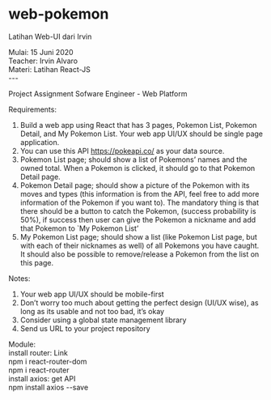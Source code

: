 # web-pokemon
Latihan Web-UI dari Irvin
<p>
Mulai: 15 Juni 2020<br>
Teacher: Irvin Alvaro<br>
Materi: Latihan React-JS<br>
---<br>
<p>
Project Assignment
Sofware Engineer - Web Platform

Requirements:
1.	Build a web app using React that has 3 pages, Pokemon List, Pokemon Detail, and My Pokemon List. Your web app UI/UX should be single page application.
2.	You can use this API https://pokeapi.co/ as your data source.
3.	Pokemon List page; should show a list of Pokemons’ names and the owned total. When a Pokemon is clicked, it should go to that Pokemon Detail page.
4.	Pokemon Detail page; should show a picture of the Pokemon with its moves and types (this information is from the API, feel free to add more information of the Pokemon if you want to). The mandatory thing is that there should be a button to catch the Pokemon, (success probability is 50%), if success then user can give the Pokemon a nickname and add that Pokemon to `My Pokemon List’
5.	My Pokemon List page; should show a list (like Pokemon List page, but with each of their nicknames as well) of all Pokemons you have caught. It should also be possible to remove/release a Pokemon from the list on this page.


Notes:
1.	Your web app UI/UX should be mobile-first
2.	Don’t worry too much about getting the perfect design (UI/UX wise), as long as its usable and not too bad, it’s okay
3.	Consider using a global state management library
4.	Send us URL to your project repository

<p>
Module:<br>
install router: Link<br>
	npm i react-router-dom<br>
	npm i react-router<br>
install axios:	get API<br>
	npm install axios --save<br>
